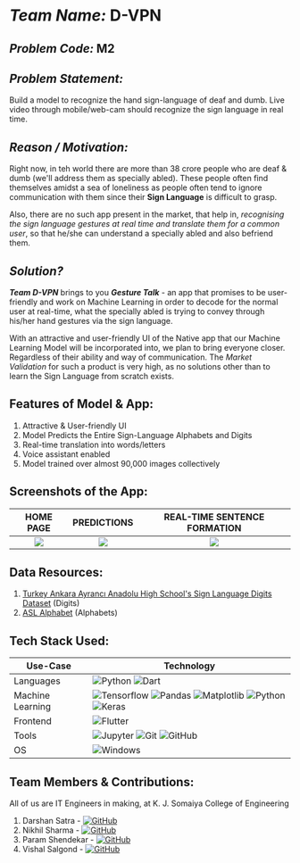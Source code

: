 # <i>Team Name:</i> D-VPN
## <i>Problem Code:</i> M2
## <i>Problem Statement:</i>
Build a model to recognize the hand sign-language of deaf and dumb. Live video through mobile/web-cam should recognize the sign language in real time.
## <i>Reason / Motivation:</i>
<p>Right now, in teh world there are more than 38 crore people who are deaf & dumb (we'll address them as specially abled). These people often find themselves amidst a sea
of loneliness as people often tend to ignore communication with them since their <b>Sign Language</b> is difficult to grasp.</p>

<p>Also, there are no such app present in the market, that help in, <i>recognising the sign language gestures at real time and translate them for a common user</i>, so that he/she
can understand a specially abled and also befriend them.</p>

## <i>Solution?</i>
<p> <b><i>Team D-VPN</i></b> brings to you <b><i><em>Gesture Talk</em></i></b> - an app that promises to be user-friendly and work on Machine Learning in order to decode for 
the normal user at real-time, what the specially abled is trying to convey through his/her hand gestures via the sign language.</p>

<p>With an attractive and user-friendly UI of the Native app that our Machine Learning Model will be incorporated into, we plan to bring everyone closer. Regardless of their
ability and way of communication. The <i>Market Validation</i> for such a product is very high, as no solutions other than to learn the Sign Language from scratch exists.

## Features of Model & App:
<ol>
  <li> Attractive & User-friendly UI </li>
  <li> Model Predicts the Entire Sign-Language Alphabets and Digits</li>
  <li> Real-time translation into words/letters</li>
  <li> Voice assistant enabled </li>
  <li> Model trained over almost 90,000 images collectively </li>
</ol>

## Screenshots of the App:
  HOME PAGE             |   PREDICTIONS | REAL-TIME SENTENCE FORMATION
:-------------------------:|:-------------------------:|:---------------------:
![](https://user-images.githubusercontent.com/59571953/107137887-adcd5e80-6936-11eb-9ab3-a6aa14f12336.jpeg)|![](https://user-images.githubusercontent.com/59571953/107137888-ae65f500-6936-11eb-9d51-d6657b95bcd4.jpeg)|![](https://user-images.githubusercontent.com/59571953/107137886-ac9c3180-6936-11eb-9c87-1b6124874489.jpeg)

## Data Resources:
<ol>
  <li> <a href='https://github.com/ardamavi/Sign-Language-Digits-Dataset'>Turkey Ankara Ayrancı Anadolu High School's Sign Language Digits Dataset</a> (Digits)</li> 
  <li> <a href='https://www.kaggle.com/grassknoted/asl-alphabet'>ASL Alphabet</a> (Alphabets) </li>
</ol>

## Tech Stack Used:
| Use-Case | Technology |
| -------- | ---------- |
| Languages | ![Python](https://img.shields.io/badge/-Python-yellow?style=flat-square&logo=Python) ![Dart](https://img.shields.io/badge/-Dart-aqua?style=flat-square&logo=Dart)|
| Machine Learning | ![Tensorflow](https://img.shields.io/badge/-Tensorflow-white?style=flat-square&logo=tensorflow) ![Pandas](https://img.shields.io/badge/-Pandas-black?style=flat-square&logo=Pandas) ![Matplotlib](https://img.shields.io/badge/-OpenCV-red?style=flat-square&logo=opencv) ![Python](https://img.shields.io/badge/-NumPy-purple?style=flat-square&logo=Numpy) ![Keras](https://img.shields.io/badge/-Keras-brown?style=flat-square&logo=keras)
| Frontend | ![Flutter](https://img.shields.io/badge/-Flutter-blue?style=flat-square&logo=flutter) |
| Tools | ![Jupyter](https://img.shields.io/badge/-Jupyter-white?style=flat-square&logo=jupyter) ![Git](https://img.shields.io/badge/-Git-black?style=flat-square&logo=git) ![GitHub](https://img.shields.io/badge/-GitHub-181717?style=flat-square&logo=github)
| OS | ![Windows](https://img.shields.io/badge/-Windows-005571?style=flat-square&logo=windows) |


## Team Members & Contributions:
All of us are IT Engineers in making, at K. J. Somaiya College of Engineering
1. Darshan Satra - <a href="https://github.com/darshansatra1" target="_blank"><img alt="GitHub" src="https://img.shields.io/badge/-GitHub-181717?&style=for-the-badge&logo=GitHub&logoColor=white"/></a> 
2. Nikhil Sharma - <a href="https://github.com/absolute-nil" target="_blank"><img alt="GitHub" src="https://img.shields.io/badge/-GitHub-181717?&style=for-the-badge&logo=GitHub&logoColor=white"/></a>  
3. Param Shendekar - <a href="https://github.com/param-s-8" target="_blank"><img alt="GitHub" src="https://img.shields.io/badge/-GitHub-181717?&style=for-the-badge&logo=GitHub&logoColor=white"/></a> 
4. Vishal Salgond -  <a href="https://github.com/vishalsalgond" target="_blank"><img alt="GitHub" src="https://img.shields.io/badge/-GitHub-181717?&style=for-the-badge&logo=GitHub&logoColor=white"/></a> 
